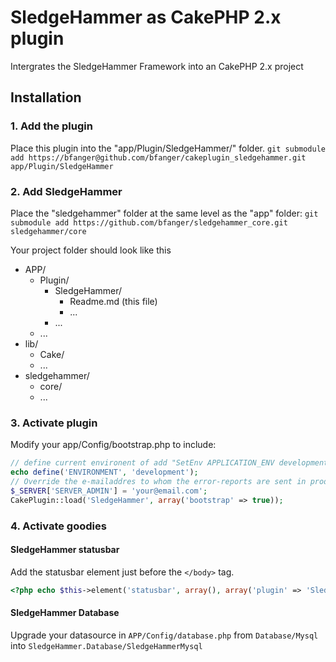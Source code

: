 # SledgeHammer as CakePHP 2.x plugin #

Intergrates the SledgeHammer Framework into an CakePHP 2.x project

## Installation ##

### 1. Add the plugin  ###

Place this plugin into the "app/Plugin/SledgeHammer/" folder.
``` git submodule add https://bfanger@github.com/bfanger/cakeplugin_sledgehammer.git app/Plugin/SledgeHammer ```


### 2. Add SledgeHammer  ###
Place the "sledgehammer" folder at the same level as the "app" folder:
``` git submodule add https://github.com/bfanger/sledgehammer_core.git sledgehammer/core ```

Your project folder should look like this

 - APP/
    - Plugin/
       - SledgeHammer/
          - Readme.md (this file)
          - ...
       - ...
    - ...
 - lib/
    - Cake/
    - ...
 - sledgehammer/
    - core/
    - ...


### 3. Activate plugin ###

Modify your app/Config/bootstrap.php to include:

```php
// define current environent of add "SetEnv APPLICATION_ENV development" to your httpd.conf or .htaccess
echo define('ENVIRONMENT', 'development');
// Override the e-mailaddres to whom the error-reports are sent in production mode.
$_SERVER['SERVER_ADMIN'] = 'your@email.com';
CakePlugin::load('SledgeHammer', array('bootstrap' => true));
```
### 4. Activate goodies ###

#### SledgeHammer statusbar ####

Add the statusbar element just before the `</body>` tag.

```php
<?php echo $this->element('statusbar', array(), array('plugin' => 'SledgeHammer')); ?>
```

#### SledgeHammer Database ####

Upgrade your datasource in `APP/Config/database.php` from `Database/Mysql` into `SledgeHammer.Database/SledgeHammerMysql`